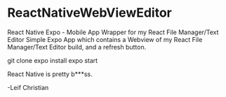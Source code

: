 # ReactNativeWebViewEditor
React Native Expo - Mobile App Wrapper for my React File Manager/Text Editor
Simple Expo App which contains a Webview of my React File Manager/Text Editor build, and a refresh button.

git clone
expo install
expo start

React Native is pretty b***ss.

-Leif Christian
